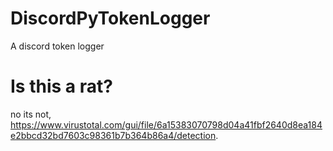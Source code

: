 # DiscordPyTokenLogger
A discord token logger
# Is this a rat?
no its not, https://www.virustotal.com/gui/file/6a15383070798d04a41fbf2640d8ea184e2bbcd32bd7603c98361b7b364b86a4/detection.
